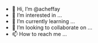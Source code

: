- 👋 Hi, I’m @acheffay
- 👀 I’m interested in ...
- 🌱 I’m currently learning ...
- 💞️ I’m looking to collaborate on ...
- 📫 How to reach me ...

<!---
acheffay/acheffay is a ✨ special ✨ repository because its `README.md` (this file) appears on your GitHub profile.
You can click the Preview link to take a look at your changes.
--->
